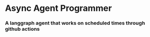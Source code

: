# Async Agent Programmer
### A langgraph agent that works on scheduled times through github actions
